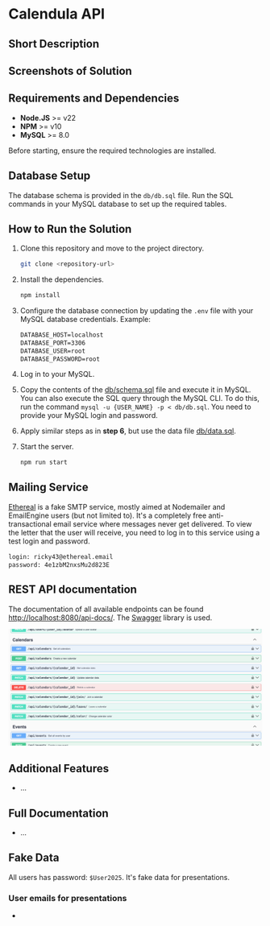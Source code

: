 # Calendula API

## Short Description


## Screenshots of Solution


## Requirements and Dependencies
- **Node.JS** >= v22
- **NPM** >= v10
- **MySQL** >= 8.0

Before starting, ensure the required technologies are installed.

## Database Setup
The database schema is provided in the `db/db.sql` file. Run the SQL commands in your MySQL database to set up the required tables.

## How to Run the Solution
1. Clone this repository and move to the project directory.
   ```bash
   git clone <repository-url>
   ```
2. Install the dependencies.
   ```bash
   npm install
   ```
5. Configure the database connection by updating the `.env` file with your MySQL database credentials. Example:
   ```
   DATABASE_HOST=localhost
   DATABASE_PORT=3306
   DATABASE_USER=root
   DATABASE_PASSWORD=root
   ```

5. Log in to your MySQL. 
6. Copy the contents of the [db/schema.sql](db/schema.sql) file and execute it in MySQL. You can also execute the SQL query through the MySQL CLI. To do this, run the command `mysql -u {USER_NAME} -p < db/db.sql`. You need to provide your MySQL login and password.
7. Apply similar steps as in **step 6**, but use the data file [db/data.sql](db/data.sql).
8. Start the server.
   ```bash
   npm run start
   ```

## Mailing Service
[Ethereal](https://ethereal.email/) is a fake SMTP service, mostly aimed at Nodemailer and EmailEngine users (but not limited to). It's a completely free anti-transactional email service where messages never get delivered.
To view the letter that the user will receive, you need to log in to this service using a test login and password.

```text
login: ricky43@ethereal.email
password: 4e1zbM2nxsMu2d823E
```

## REST API documentation
The documentation of all available endpoints can be found [http://localhost:8080/api-docs/](http://localhost:8080/api-docs/). The [Swagger](https://swagger.io/) library is used.

![](docs/swagger.png)

## Additional Features
- ...

## Full Documentation
- ...

## Fake Data
All users has password: `$User2025`. It's fake data for presentations.
### User emails for presentations
* 
